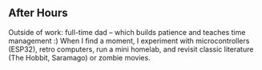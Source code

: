 ## After Hours

Outside of work: full-time dad – which builds patience and teaches time management :) When I find a moment, I experiment with microcontrollers (ESP32), retro computers, run a mini homelab, and revisit classic literature (The Hobbit, Saramago) or zombie movies.
